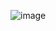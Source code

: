 ![image](https://user-images.githubusercontent.com/37501487/205090688-40838657-9ce7-4a3c-980b-c21b55cd8bec.png)
